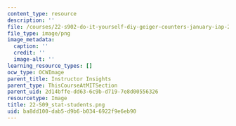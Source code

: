 ```yaml
---
content_type: resource
description: ''
file: /courses/22-s902-do-it-yourself-diy-geiger-counters-january-iap-2015/ba8dd100dab5d9b6b0346922f9e6eb90_22-S09_stat-students.png
file_type: image/png
image_metadata:
  caption: ''
  credit: ''
  image-alt: ''
learning_resource_types: []
ocw_type: OCWImage
parent_title: Instructor Insights
parent_type: ThisCourseAtMITSection
parent_uid: 2d14bffe-dd63-6c9b-d719-7e8d00556326
resourcetype: Image
title: 22-S09_stat-students.png
uid: ba8dd100-dab5-d9b6-b034-6922f9e6eb90
---
```

